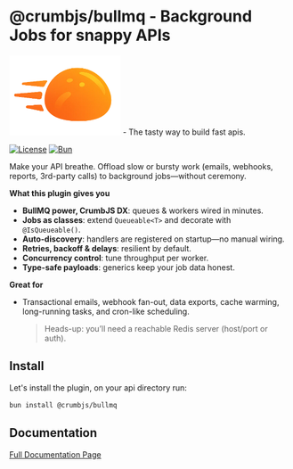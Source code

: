# @crumbjs/bullmq - Background Jobs for snappy APIs

<img src="https://raw.githubusercontent.com/tuplescompany/crumbjs/refs/heads/main/logo/crumbjs.png" alt="CrumbJS Logo" width="200"/>
- The tasty way to build fast apis.

[![License](https://img.shields.io/badge/license-MIT-blue.svg)](LICENSE)
[![Bun](https://img.shields.io/badge/Bun-1.2.20-black?logo=bun)](https://bun.sh)

Make your API breathe. Offload slow or bursty work (emails, webhooks, reports, 3rd-party calls) to background jobs—without ceremony.

**What this plugin gives you**

- **BullMQ power, CrumbJS DX**: queues & workers wired in minutes.
- **Jobs as classes**: extend `Queueable<T>` and decorate with `@IsQueueable()`.
- **Auto-discovery**: handlers are registered on startup—no manual wiring.
- **Retries, backoff & delays**: resilient by default.
- **Concurrency control**: tune throughput per worker.
- **Type-safe payloads**: generics keep your job data honest.

**Great for**

- Transactional emails, webhook fan-out, data exports, cache warming, long-running tasks, and cron-like scheduling.
  > Heads-up: you’ll need a reachable Redis server (host/port or auth).

## Install

Let's install the plugin, on your api directory run:

```bash
bun install @crumbjs/bullmq
```

## Documentation

[Full Documentation Page](https://crumbjs.comdocs/plugins/queues)
